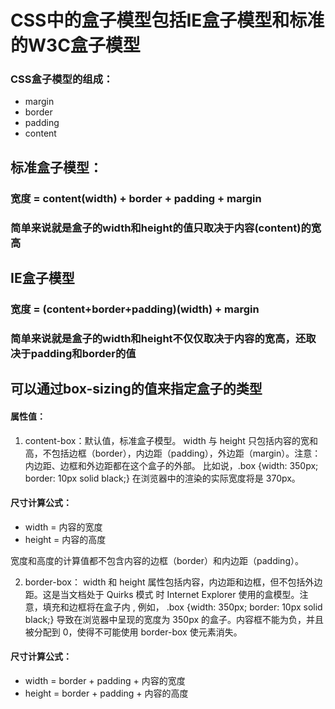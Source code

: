 <!--
 * @Description: 
 * @Author: 曹俊
 * @Date: 2022-06-24 20:48:49
 * @LastEditors: 曹俊
 * @LastEditTime: 2022-07-06 16:09:35
-->
# CSS中的盒子模型包括IE盒子模型和标准的W3C盒子模型

### CSS盒子模型的组成：
- margin
- border
- padding
- content

## 标准盒子模型：
### 宽度 = content(width) + border + padding + margin
### 简单来说就是盒子的width和height的值只取决于内容(content)的宽高

## IE盒子模型
### 宽度 = (content+border+padding)(width) + margin
### 简单来说就是盒子的width和height不仅仅取决于内容的宽高，还取决于padding和border的值

## 可以通过box-sizing的值来指定盒子的类型

#### 属性值：
  1. content-box：默认值，标准盒子模型。 width 与 height 只包括内容的宽和高，不包括边框（border），内边距（padding），外边距（margin）。注意：内边距、边框和外边距都在这个盒子的外部。 比如说，.box {width: 350px; border: 10px solid black;} 在浏览器中的渲染的实际宽度将是 370px。
#### 尺寸计算公式：
- width = 内容的宽度
- height = 内容的高度
  
宽度和高度的计算值都不包含内容的边框（border）和内边距（padding）。

  2. border-box： width 和 height 属性包括内容，内边距和边框，但不包括外边距。这是当文档处于 Quirks 模式 时 Internet Explorer 使用的盒模型。注意，填充和边框将在盒子内 , 例如， .box {width: 350px; border: 10px solid black;} 导致在浏览器中呈现的宽度为 350px 的盒子。内容框不能为负，并且被分配到 0，使得不可能使用 border-box 使元素消失。

#### 尺寸计算公式：
- width = border + padding + 内容的宽度
- height = border + padding + 内容的高度
